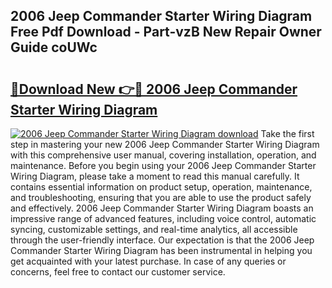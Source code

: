 ## 2006 Jeep Commander Starter Wiring Diagram Free Pdf Download - Part-vzB New Repair Owner Guide coUWc

# <h2><a href="http://dfs9g8.blite.top/?on=2006+Jeep+Commander+Starter+Wiring+Diagram">🔗Download New 👉🔴 2006 Jeep Commander Starter Wiring Diagram</a></h2>

[![2006 Jeep Commander Starter Wiring Diagram download](https://i.imgur.com/lujVjoI.png)](http://dfs9g8.blite.top/?on=2006+Jeep+Commander+Starter+Wiring+Diagram)
Take the first step in mastering your new 2006 Jeep Commander Starter Wiring Diagram with this comprehensive user manual, covering installation, operation, and maintenance. Before you begin using your 2006 Jeep Commander Starter Wiring Diagram, please take a moment to read this manual carefully. It contains essential information on product setup, operation, maintenance, and troubleshooting, ensuring that you are able to use the product safely and effectively. 2006 Jeep Commander Starter Wiring Diagram boasts an impressive range of advanced features, including voice control, automatic syncing, customizable settings, and real-time analytics, all accessible through the user-friendly interface. Our expectation is that the 2006 Jeep Commander Starter Wiring Diagram has been instrumental in helping you get acquainted with your latest purchase. In case of any queries or concerns, feel free to contact our customer service.
